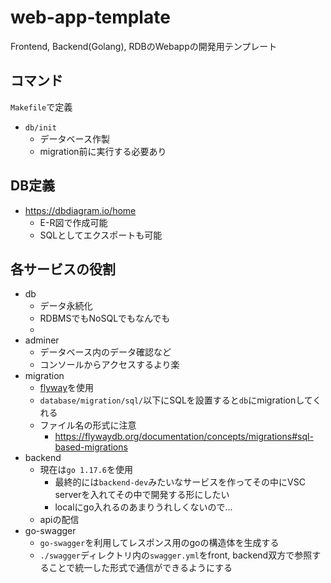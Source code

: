 # web-app-template
Frontend, Backend(Golang), RDBのWebappの開発用テンプレート

## コマンド

`Makefile`で定義
- `db/init`
    - データベース作製
    - migration前に実行する必要あり

## DB定義
- https://dbdiagram.io/home
    - E-R図で作成可能
    - SQLとしてエクスポートも可能

## 各サービスの役割
- db
    - データ永続化
    - RDBMSでもNoSQLでもなんでも
    - 
- adminer
    - データベース内のデータ確認など
    - コンソールからアクセスするより楽
- migration
    - [flyway](https://github.com/flyway/flyway-docker)を使用
    - `database/migration/sql/`以下にSQLを設置すると`db`にmigrationしてくれる
    - ファイル名の形式に注意
        - https://flywaydb.org/documentation/concepts/migrations#sql-based-migrations
- backend
    - 現在は`go 1.17.6`を使用
        - 最終的には`backend-dev`みたいなサービスを作ってその中にVSC serverを入れてその中で開発する形にしたい
        - localにgo入れるのあまりうれしくないので...
    - apiの配信
- go-swagger
    - `go-swagger`を利用してレスポンス用のgoの構造体を生成する
    - `./swagger`ディレクトリ内の`swagger.yml`をfront, backend双方で参照することで統一した形式で通信ができるようにする